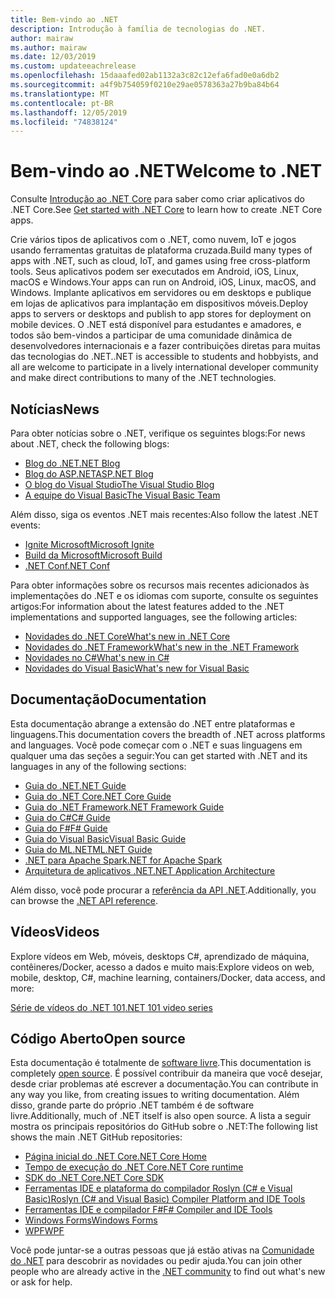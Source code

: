 ```yaml
---
title: Bem-vindo ao .NET
description: Introdução à família de tecnologias do .NET.
author: mairaw
ms.author: mairaw
ms.date: 12/03/2019
ms.custom: updateeachrelease
ms.openlocfilehash: 15daaafed02ab1132a3c82c12efa6fad0e0a6db2
ms.sourcegitcommit: a4f9b754059f0210e29ae0578363a27b9ba84b64
ms.translationtype: MT
ms.contentlocale: pt-BR
ms.lasthandoff: 12/05/2019
ms.locfileid: "74838124"
---
```

# <a name="welcome-to-net"></a><span data-ttu-id="a51aa-103">Bem-vindo ao .NET</span><span class="sxs-lookup"><span data-stu-id="a51aa-103">Welcome to .NET</span></span>

<span data-ttu-id="a51aa-104">Consulte [Introdução ao .NET Core](core/get-started.md) para saber como criar aplicativos do .NET Core.</span><span class="sxs-lookup"><span data-stu-id="a51aa-104">See [Get started with .NET Core](core/get-started.md) to learn how to create .NET Core apps.</span></span>

<span data-ttu-id="a51aa-105">Crie vários tipos de aplicativos com o .NET, como nuvem, IoT e jogos usando ferramentas gratuitas de plataforma cruzada.</span><span class="sxs-lookup"><span data-stu-id="a51aa-105">Build many types of apps with .NET, such as cloud, IoT, and games using free cross-platform tools.</span></span> <span data-ttu-id="a51aa-106">Seus aplicativos podem ser executados em Android, iOS, Linux, macOS e Windows.</span><span class="sxs-lookup"><span data-stu-id="a51aa-106">Your apps can run on Android, iOS, Linux, macOS, and Windows.</span></span> <span data-ttu-id="a51aa-107">Implante aplicativos em servidores ou em desktops e publique em lojas de aplicativos para implantação em dispositivos móveis.</span><span class="sxs-lookup"><span data-stu-id="a51aa-107">Deploy apps to servers or desktops and publish to app stores for deployment on mobile devices.</span></span> <span data-ttu-id="a51aa-108">O .NET está disponível para estudantes e amadores, e todos são bem-vindos a participar de uma comunidade dinâmica de desenvolvedores internacionais e a fazer contribuições diretas para muitas das tecnologias do .NET.</span><span class="sxs-lookup"><span data-stu-id="a51aa-108">.NET is accessible to students and hobbyists, and all are welcome to participate in a lively international developer community and make direct contributions to many of the .NET technologies.</span></span>

## <a name="news"></a><span data-ttu-id="a51aa-109">Notícias</span><span class="sxs-lookup"><span data-stu-id="a51aa-109">News</span></span>

<span data-ttu-id="a51aa-110">Para obter notícias sobre o .NET, verifique os seguintes blogs:</span><span class="sxs-lookup"><span data-stu-id="a51aa-110">For news about .NET, check the following blogs:</span></span>

- [<span data-ttu-id="a51aa-111">Blog do .NET</span><span class="sxs-lookup"><span data-stu-id="a51aa-111">.NET Blog</span></span>](https://devblogs.microsoft.com/dotnet/)
- [<span data-ttu-id="a51aa-112">Blog do ASP.NET</span><span class="sxs-lookup"><span data-stu-id="a51aa-112">ASP.NET Blog</span></span>](https://devblogs.microsoft.com/aspnet/)
- [<span data-ttu-id="a51aa-113">O blog do Visual Studio</span><span class="sxs-lookup"><span data-stu-id="a51aa-113">The Visual Studio Blog</span></span>](https://devblogs.microsoft.com/visualstudio/)
- [<span data-ttu-id="a51aa-114">A equipe do Visual Basic</span><span class="sxs-lookup"><span data-stu-id="a51aa-114">The Visual Basic Team</span></span>](https://devblogs.microsoft.com/vbteam/)

<span data-ttu-id="a51aa-115">Além disso, siga os eventos .NET mais recentes:</span><span class="sxs-lookup"><span data-stu-id="a51aa-115">Also follow the latest .NET events:</span></span>

- [<span data-ttu-id="a51aa-116">Ignite Microsoft</span><span class="sxs-lookup"><span data-stu-id="a51aa-116">Microsoft Ignite</span></span>](https://www.microsoft.com/ignite)
- [<span data-ttu-id="a51aa-117">Build da Microsoft</span><span class="sxs-lookup"><span data-stu-id="a51aa-117">Microsoft Build</span></span>](https://www.microsoft.com/build)
- [<span data-ttu-id="a51aa-118">.NET Conf</span><span class="sxs-lookup"><span data-stu-id="a51aa-118">.NET Conf</span></span>](https://www.dotnetconf.net/)

<span data-ttu-id="a51aa-119">Para obter informações sobre os recursos mais recentes adicionados às implementações do .NET e os idiomas com suporte, consulte os seguintes artigos:</span><span class="sxs-lookup"><span data-stu-id="a51aa-119">For information about the latest features added to the .NET implementations and supported languages, see the following articles:</span></span>

- [<span data-ttu-id="a51aa-120">Novidades do .NET Core</span><span class="sxs-lookup"><span data-stu-id="a51aa-120">What's new in .NET Core</span></span>](core/whats-new/index.md)
- [<span data-ttu-id="a51aa-121">Novidades do .NET Framework</span><span class="sxs-lookup"><span data-stu-id="a51aa-121">What's new in the .NET Framework</span></span>](framework/whats-new/index.md)
- [<span data-ttu-id="a51aa-122">Novidades no C#</span><span class="sxs-lookup"><span data-stu-id="a51aa-122">What's new in C#</span></span>](csharp/whats-new/index.md)
- [<span data-ttu-id="a51aa-123">Novidades do Visual Basic</span><span class="sxs-lookup"><span data-stu-id="a51aa-123">What's new for Visual Basic</span></span>](visual-basic/getting-started/whats-new.md)

## <a name="documentation"></a><span data-ttu-id="a51aa-124">Documentação</span><span class="sxs-lookup"><span data-stu-id="a51aa-124">Documentation</span></span>

<span data-ttu-id="a51aa-125">Esta documentação abrange a extensão do .NET entre plataformas e linguagens.</span><span class="sxs-lookup"><span data-stu-id="a51aa-125">This documentation covers the breadth of .NET across platforms and languages.</span></span> <span data-ttu-id="a51aa-126">Você pode começar com o .NET e suas linguagens em qualquer uma das seções a seguir:</span><span class="sxs-lookup"><span data-stu-id="a51aa-126">You can get started with .NET and its languages in any of the following sections:</span></span>

- [<span data-ttu-id="a51aa-127">Guia do .NET</span><span class="sxs-lookup"><span data-stu-id="a51aa-127">.NET Guide</span></span>](standard/index.md)
- [<span data-ttu-id="a51aa-128">Guia do .NET Core</span><span class="sxs-lookup"><span data-stu-id="a51aa-128">.NET Core Guide</span></span>](core/index.md)
- [<span data-ttu-id="a51aa-129">Guia do .NET Framework</span><span class="sxs-lookup"><span data-stu-id="a51aa-129">.NET Framework Guide</span></span>](framework/index.md)
- [<span data-ttu-id="a51aa-130">Guia do C#</span><span class="sxs-lookup"><span data-stu-id="a51aa-130">C# Guide</span></span>](csharp/index.yml)
- [<span data-ttu-id="a51aa-131">Guia do F#</span><span class="sxs-lookup"><span data-stu-id="a51aa-131">F# Guide</span></span>](fsharp/index.yml)
- [<span data-ttu-id="a51aa-132">Guia do Visual Basic</span><span class="sxs-lookup"><span data-stu-id="a51aa-132">Visual Basic Guide</span></span>](visual-basic/index.yml)
- [<span data-ttu-id="a51aa-133">Guia do ML.NET</span><span class="sxs-lookup"><span data-stu-id="a51aa-133">ML.NET Guide</span></span>](machine-learning/index.yml)
- [<span data-ttu-id="a51aa-134">.NET para Apache Spark</span><span class="sxs-lookup"><span data-stu-id="a51aa-134">.NET for Apache Spark</span></span>](spark/index.yml)
- [<span data-ttu-id="a51aa-135">Arquitetura de aplicativos .NET</span><span class="sxs-lookup"><span data-stu-id="a51aa-135">.NET Application Architecture</span></span>](architecture/index.yml)

<span data-ttu-id="a51aa-136">Além disso, você pode procurar a [referência da API .NET](/dotnet/api).</span><span class="sxs-lookup"><span data-stu-id="a51aa-136">Additionally, you can browse the [.NET API reference](/dotnet/api).</span></span>

## <a name="videos"></a><span data-ttu-id="a51aa-137">Vídeos</span><span class="sxs-lookup"><span data-stu-id="a51aa-137">Videos</span></span>

<span data-ttu-id="a51aa-138">Explore vídeos em Web, móveis, desktops C#, aprendizado de máquina, contêineres/Docker, acesso a dados e muito mais:</span><span class="sxs-lookup"><span data-stu-id="a51aa-138">Explore videos on web, mobile, desktop, C#, machine learning, containers/Docker, data access, and more:</span></span>

[<span data-ttu-id="a51aa-139">Série de vídeos do .NET 101</span><span class="sxs-lookup"><span data-stu-id="a51aa-139">.NET 101 video series</span></span>](https://dotnet.microsoft.com/learn/videos)

## <a name="open-source"></a><span data-ttu-id="a51aa-140">Código Aberto</span><span class="sxs-lookup"><span data-stu-id="a51aa-140">Open source</span></span>

<span data-ttu-id="a51aa-141">Esta documentação é totalmente de [software livre](https://github.com/dotnet/docs).</span><span class="sxs-lookup"><span data-stu-id="a51aa-141">This documentation is completely [open source](https://github.com/dotnet/docs).</span></span> <span data-ttu-id="a51aa-142">É possível contribuir da maneira que você desejar, desde criar problemas até escrever a documentação.</span><span class="sxs-lookup"><span data-stu-id="a51aa-142">You can contribute in any way you like, from creating issues to writing documentation.</span></span> <span data-ttu-id="a51aa-143">Além disso, grande parte do próprio .NET também é de software livre.</span><span class="sxs-lookup"><span data-stu-id="a51aa-143">Additionally, much of .NET itself is also open source.</span></span> <span data-ttu-id="a51aa-144">A lista a seguir mostra os principais repositórios do GitHub sobre o .NET:</span><span class="sxs-lookup"><span data-stu-id="a51aa-144">The following list shows the main .NET GitHub repositories:</span></span>

- [<span data-ttu-id="a51aa-145">Página inicial do .NET Core</span><span class="sxs-lookup"><span data-stu-id="a51aa-145">.NET Core Home</span></span>](https://github.com/dotnet/core)
- [<span data-ttu-id="a51aa-146">Tempo de execução do .NET Core</span><span class="sxs-lookup"><span data-stu-id="a51aa-146">.NET Core runtime</span></span>](https://github.com/dotnet/runtime)
- [<span data-ttu-id="a51aa-147">SDK do .NET Core</span><span class="sxs-lookup"><span data-stu-id="a51aa-147">.NET Core SDK</span></span>](https://github.com/dotnet/sdk)
- [<span data-ttu-id="a51aa-148">Ferramentas IDE e plataforma do compilador Roslyn (C# e Visual Basic)</span><span class="sxs-lookup"><span data-stu-id="a51aa-148">Roslyn (C# and Visual Basic) Compiler Platform and IDE Tools</span></span>](https://github.com/dotnet/roslyn)
- [<span data-ttu-id="a51aa-149">Ferramentas IDE e compilador F#</span><span class="sxs-lookup"><span data-stu-id="a51aa-149">F# Compiler and IDE Tools</span></span>](https://github.com/dotnet/fsharp)
- [<span data-ttu-id="a51aa-150">Windows Forms</span><span class="sxs-lookup"><span data-stu-id="a51aa-150">Windows Forms</span></span>](https://github.com/dotnet/winforms)
- [<span data-ttu-id="a51aa-151">WPF</span><span class="sxs-lookup"><span data-stu-id="a51aa-151">WPF</span></span>](https://github.com/dotnet/wpf)

<span data-ttu-id="a51aa-152">Você pode juntar-se a outras pessoas que já estão ativas na [Comunidade do .NET](https://dotnet.microsoft.com/platform/community) para descobrir as novidades ou pedir ajuda.</span><span class="sxs-lookup"><span data-stu-id="a51aa-152">You can join other people who are already active in the [.NET community](https://dotnet.microsoft.com/platform/community) to find out what's new or ask for help.</span></span>
